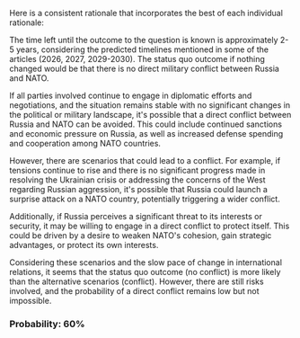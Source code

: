 Here is a consistent rationale that incorporates the best of each individual rationale:

The time left until the outcome to the question is known is approximately 2-5 years, considering the predicted timelines mentioned in some of the articles (2026, 2027, 2029-2030). The status quo outcome if nothing changed would be that there is no direct military conflict between Russia and NATO.

If all parties involved continue to engage in diplomatic efforts and negotiations, and the situation remains stable with no significant changes in the political or military landscape, it's possible that a direct conflict between Russia and NATO can be avoided. This could include continued sanctions and economic pressure on Russia, as well as increased defense spending and cooperation among NATO countries.

However, there are scenarios that could lead to a conflict. For example, if tensions continue to rise and there is no significant progress made in resolving the Ukrainian crisis or addressing the concerns of the West regarding Russian aggression, it's possible that Russia could launch a surprise attack on a NATO country, potentially triggering a wider conflict.

Additionally, if Russia perceives a significant threat to its interests or security, it may be willing to engage in a direct conflict to protect itself. This could be driven by a desire to weaken NATO's cohesion, gain strategic advantages, or protect its own interests.

Considering these scenarios and the slow pace of change in international relations, it seems that the status quo outcome (no conflict) is more likely than the alternative scenarios (conflict). However, there are still risks involved, and the probability of a direct conflict remains low but not impossible.

### Probability: 60%